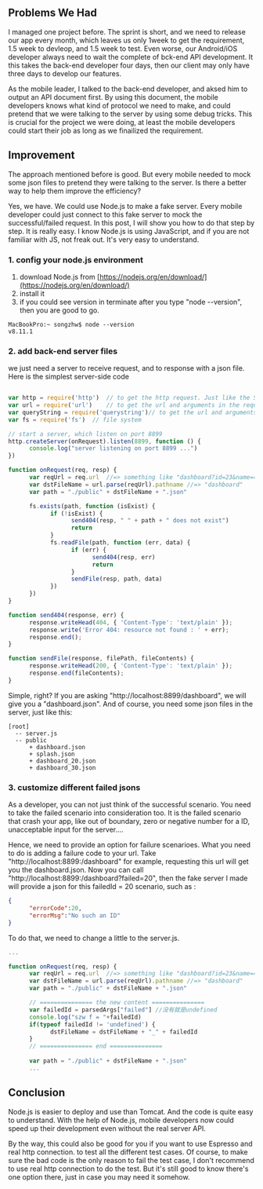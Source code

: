 
## Problems We Had
I managed one project before. The sprint is short, and we need to release our app every month, which leaves us only 1week to get the requirement, 1.5 week to devleop, and 1.5 week to test. Even worse, our Android/iOS developer always need to wait the complete of bck-end API development. It this takes the back-end developer four days, then our client may only have three days to develop our features. 

As the mobile leader, I talked to the back-end developer, and aksed him to output an API document first. By using this document, the mobile developers knows what kind of protocol we need to make, and could pretend that we were talking to the server by using some debug tricks. This is crucial for the project we were doing,  at least the mobile developers could start  their job as long as we  finailized the requirement. 

## Improvement
The approach mentioned before is good. But every mobile needed to mock some json files to pretend they were talking to the server. Is there a better way to help them improve the efficiency?

Yes, we have. We could use Node.js to make a fake server. Every mobile developer could just connect to this fake server to mock the successful/failed request. In this post, I will show you how to do that step by step. It is really easy. I know Node.js is using JavaScript, and if you are not familiar with JS, not freak out. It's very easy to understand. 

### 1. config your node.js environment
1. download Node.js from [https://nodejs.org/en/download/](https://nodejs.org/en/download/)
2. install it
3. if you could see version in terminate after you type "node --version", then you are good to go.
```
MacBookPro:~ songzhw$ node --version
v8.11.1
```

### 2. add back-end server files
we just need a server to receive request, and to response with a json file. Here is the simplest server-side code

```javascript

var http = require('http')  // to get the http request. Just like the Serverlet
var url = require('url')    // to get the url and arguments in the request 
var queryString = require('querystring')// to get the url and arguments in the request 
var fs = require('fs')  // file system

// start a server, which listen on port 8899
http.createServer(onRequest).listen(8899, function () {
      console.log("server listening on port 8899 ...")
})

function onRequest(req, resp) {
      var reqUrl = req.url  //=> something like "dashboard?id=23&name=44"
      var dstFileName = url.parse(reqUrl).pathname //=> "dashboard" 
      var path = "./public" + dstFileName + ".json" 

      fs.exists(path, function (isExist) {
            if (!isExist) {
                  send404(resp, " " + path + " does not exist")
                  return
            }
            fs.readFile(path, function (err, data) {
                  if (err) {
                        send404(resp, err)
                        return
                  }
                  sendFile(resp, path, data)
            })
      })
}

function send404(response, err) {
      response.writeHead(404, { 'Content-Type': 'text/plain' });
      response.write('Error 404: resource not found : ' + err);
      response.end();
}

function sendFile(response, filePath, fileContents) {
      response.writeHead(200, { 'Content-Type': 'text/plain' });
      response.end(fileContents);
}
```

Simple, right? If you are asking "http://localhost:8899/dashboard", we will give you a "dashboard.json". And of course, you need some json files in the server, just like this:

```
[root]
  -- server.js
  -- public
      + dashboard.json
      + splash.json
      + dashboard_20.json
      + dashboard_30.json
```

### 3. customize different failed jsons
As a developer, you can not just think of the successful scenario. You need to take the failed scenario into consideration too. It is the failed scenario that crash your app, like out of boundary, zero or negative number for a ID, unacceptable input for the server.... 

Hence, we need to provide an option for failure scenarioes. What you need to do is adding a failure code to your url. Take "http://localhost:8899:/dashboard" for example, requesting this url will get you the dashboard.json. Now you can call "http://localhost:8899:/dashboard?failed=20", then the fake server I made will provide a json for this failedId = 20 scenario, such as :

```json
{
      "errorCode":20,
      "errorMsg":"No such an ID"
}
```

To do that, we need to change a little to the server.js.

```javascript
...

function onRequest(req, resp) {
      var reqUrl = req.url  //=> something like "dashboard?id=23&name=44"
      var dstFileName = url.parse(reqUrl).pathname //=> "dashboard" 
      var path = "./public" + dstFileName + ".json" 

      // =============== the new content ===============
      var failedId = parsedArgs["failed"] //没有就是undefined
      console.log("szw f = "+failedId)
      if(typeof failedId != 'undefined') {
            dstFileName = dstFileName + "_" + failedId 
      }
      // =============== end ===============
      
      var path = "./public" + dstFileName + ".json" 
      ...
```


## Conclusion
Node.js is easier to deploy and use than Tomcat. And the code is quite easy to understand. With the help of Node.js, mobile developers now could speed up their development even without the real server API. 

By the way, this could also be good for you if you want to use Espresso and real http connection. to test all the different test cases. Of course, to make sure the bad code is the only reason to fail the test case, I don't recommend to use real http connection to do the test. But it's still good to know there's one option there, just in case you may need it somehow.





